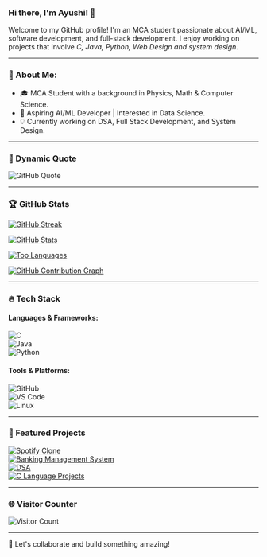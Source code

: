 ### Hi there, I'm Ayushi! 👋

Welcome to my GitHub profile! I'm an MCA student passionate about AI/ML, software development, and full-stack development. I enjoy working on projects that involve *C, Java, Python, Web Design and system design*.

---



### 🚀 About Me:
- 🎓 MCA Student with a background in Physics, Math & Computer Science.
- 🤖 Aspiring AI/ML Developer | Interested in Data Science.
- 💡 Currently working on DSA, Full Stack Development, and System Design.

---

### 🎯 Dynamic Quote
![GitHub Quote](https://quotes-github-readme.vercel.app/api?theme=radical)

---

### 🏆 GitHub Stats  
[![GitHub Streak](https://github-readme-streak-stats.herokuapp.com/?user=Tech-By-Ayushi&theme=radical&hide_border=true)](https://github.com/Tech-By-Ayushi)  

[![GitHub Stats](https://github-readme-stats.vercel.app/api?username=Tech-By-Ayushi&show_icons=true&theme=radical)](https://github.com/Tech-By-Ayushi)  

[![Top Languages](https://github-readme-stats.vercel.app/api/top-langs/?username=Tech-By-Ayushi&layout=compact&theme=radical)](https://github.com/Tech-By-Ayushi)  

[![GitHub Contribution Graph](https://github-profile-summary-cards.vercel.app/api/cards/profile-details?username=Tech-By-Ayushi&theme=radical)](https://github.com/Tech-By-Ayushi)  




---

### 🔥 Tech Stack
#### Languages & Frameworks:  
![C](https://img.shields.io/badge/C-00599C?style=flat-square&logo=c&logoColor=white)  
![Java](https://img.shields.io/badge/Java-ED8B00?style=flat-square&logo=java&logoColor=white)  
![Python](https://img.shields.io/badge/Python-3776AB?style=flat-square&logo=python&logoColor=white)  

#### Tools & Platforms:  
![GitHub](https://img.shields.io/badge/GitHub-181717?style=flat-square&logo=github&logoColor=white)  
![VS Code](https://img.shields.io/badge/VS%20Code-007ACC?style=flat-square&logo=visual-studio-code&logoColor=white)  
![Linux](https://img.shields.io/badge/Linux-FCC624?style=flat-square&logo=linux&logoColor=black)

---

### 📌 Featured Projects  
[![Spotify Clone](https://img.shields.io/badge/Spotify%20Clone-%2300FF00?style=for-the-badge&logo=spotify&logoColor=white)](https://github.com/Tech-By-Ayushi/Spotify-Clone)  
[![Banking Management System](https://img.shields.io/badge/Banking%20System-%23008080?style=for-the-badge&logo=java&logoColor=white)](https://github.com/Tech-By-Ayushi/Banking-Management)  
[![DSA](https://img.shields.io/badge/DSA-%23FF4500?style=for-the-badge&logo=data&logoColor=white)](https://github.com/Tech-By-Ayushi/DSA)  
[![C Language Projects](https://img.shields.io/badge/C%20Language%20Projects-%23007ACC?style=for-the-badge&logo=c&logoColor=white)](https://github.com/Tech-By-Ayushi/C-Language-Projects)  


---


### 🌐 Visitor Counter  
![Visitor Count](https://komarev.com/ghpvc/?username=Tech-By-Ayushi&color=brightgreen)

---

🚀 Let's collaborate and build something amazing!
